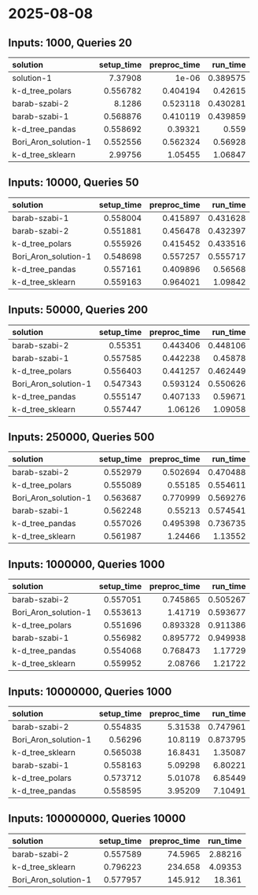 # 2025-08-08

## Inputs: 1000, Queries 20

| solution             |   setup_time |   preproc_time |   run_time |
|:---------------------|-------------:|---------------:|-----------:|
| solution-1           |     7.37908  |       1e-06    |   0.389575 |
| k-d_tree_polars      |     0.556782 |       0.404194 |   0.42615  |
| barab-szabi-2        |     8.1286   |       0.523118 |   0.430281 |
| barab-szabi-1        |     0.568876 |       0.410119 |   0.439859 |
| k-d_tree_pandas      |     0.558692 |       0.39321  |   0.559    |
| Bori_Aron_solution-1 |     0.552556 |       0.562324 |   0.56928  |
| k-d_tree_sklearn     |     2.99756  |       1.05455  |   1.06847  |

## Inputs: 10000, Queries 50

| solution             |   setup_time |   preproc_time |   run_time |
|:---------------------|-------------:|---------------:|-----------:|
| barab-szabi-1        |     0.558004 |       0.415897 |   0.431628 |
| barab-szabi-2        |     0.551881 |       0.456478 |   0.432397 |
| k-d_tree_polars      |     0.555926 |       0.415452 |   0.433516 |
| Bori_Aron_solution-1 |     0.548698 |       0.557257 |   0.555717 |
| k-d_tree_pandas      |     0.557161 |       0.409896 |   0.56568  |
| k-d_tree_sklearn     |     0.559163 |       0.964021 |   1.09842  |

## Inputs: 50000, Queries 200

| solution             |   setup_time |   preproc_time |   run_time |
|:---------------------|-------------:|---------------:|-----------:|
| barab-szabi-2        |     0.55351  |       0.443406 |   0.448106 |
| barab-szabi-1        |     0.557585 |       0.442238 |   0.45878  |
| k-d_tree_polars      |     0.556403 |       0.441257 |   0.462449 |
| Bori_Aron_solution-1 |     0.547343 |       0.593124 |   0.550626 |
| k-d_tree_pandas      |     0.555147 |       0.407133 |   0.59671  |
| k-d_tree_sklearn     |     0.557447 |       1.06126  |   1.09058  |

## Inputs: 250000, Queries 500

| solution             |   setup_time |   preproc_time |   run_time |
|:---------------------|-------------:|---------------:|-----------:|
| barab-szabi-2        |     0.552979 |       0.502694 |   0.470488 |
| k-d_tree_polars      |     0.555089 |       0.55185  |   0.554611 |
| Bori_Aron_solution-1 |     0.563687 |       0.770999 |   0.569276 |
| barab-szabi-1        |     0.562248 |       0.55213  |   0.574541 |
| k-d_tree_pandas      |     0.557026 |       0.495398 |   0.736735 |
| k-d_tree_sklearn     |     0.561987 |       1.24466  |   1.13552  |

## Inputs: 1000000, Queries 1000

| solution             |   setup_time |   preproc_time |   run_time |
|:---------------------|-------------:|---------------:|-----------:|
| barab-szabi-2        |     0.557051 |       0.745865 |   0.505267 |
| Bori_Aron_solution-1 |     0.553613 |       1.41719  |   0.593677 |
| k-d_tree_polars      |     0.551696 |       0.893328 |   0.911386 |
| barab-szabi-1        |     0.556982 |       0.895772 |   0.949938 |
| k-d_tree_pandas      |     0.554068 |       0.768473 |   1.17729  |
| k-d_tree_sklearn     |     0.559952 |       2.08766  |   1.21722  |

## Inputs: 10000000, Queries 1000

| solution             |   setup_time |   preproc_time |   run_time |
|:---------------------|-------------:|---------------:|-----------:|
| barab-szabi-2        |     0.554835 |        5.31538 |   0.747961 |
| Bori_Aron_solution-1 |     0.56296  |       10.8119  |   0.873795 |
| k-d_tree_sklearn     |     0.565038 |       16.8431  |   1.35087  |
| barab-szabi-1        |     0.558163 |        5.09298 |   6.80221  |
| k-d_tree_polars      |     0.573712 |        5.01078 |   6.85449  |
| k-d_tree_pandas      |     0.558595 |        3.95209 |   7.10491  |

## Inputs: 100000000, Queries 10000

| solution             |   setup_time |   preproc_time |   run_time |
|:---------------------|-------------:|---------------:|-----------:|
| barab-szabi-2        |     0.557589 |        74.5965 |    2.88216 |
| k-d_tree_sklearn     |     0.796223 |       234.658  |    4.09353 |
| Bori_Aron_solution-1 |     0.577957 |       145.912  |   18.361   |